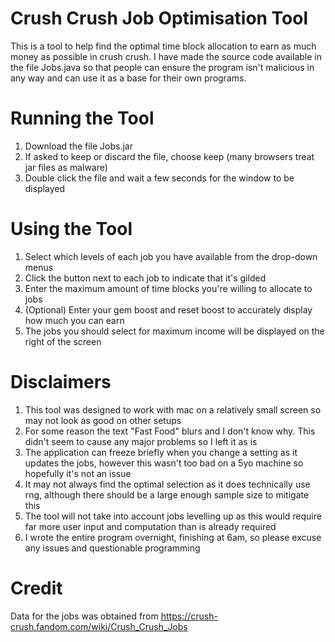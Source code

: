 # Crush Crush Job Optimisation Tool
This is a tool to help find the optimal time block allocation to earn as much money as possible in crush crush. I have made the source code available in the file Jobs.java so that people can ensure the program isn't malicious in any way and can use it as a base for their own programs.

# Running the Tool
1. Download the file Jobs.jar
2. If asked to keep or discard the file, choose keep (many browsers treat jar files as malware)
3. Double click the file and wait a few seconds for the window to be displayed

# Using the Tool
1. Select which levels of each job you have available from the drop-down menus
2. Click the button next to each job to indicate that it's gilded
3. Enter the maximum amount of time blocks you're willing to allocate to jobs
4. (Optional) Enter your gem boost and reset boost to accurately display how much you can earn
5. The jobs you should select for maximum income will be displayed on the right of the screen

# Disclaimers
1. This tool was designed to work with mac on a relatively small screen so may not look as good on other setups
2. For some reason the text "Fast Food" blurs and I don't know why. This didn't seem to cause any major problems so I left it as is
3. The application can freeze briefly when you change a setting as it updates the jobs, however this wasn't too bad on a 5yo machine so hopefully it's not an issue
4. It may not always find the optimal selection as it does technically use rng, although there should be a large enough sample size to mitigate this
5. The tool will not take into account jobs levelling up as this would require far more user input and computation than is already required
6. I wrote the entire program overnight, finishing at 6am, so please excuse any issues and questionable programming

# Credit
Data for the jobs was obtained from https://crush-crush.fandom.com/wiki/Crush_Crush_Jobs
